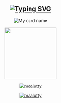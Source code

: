 <div align="center">

## [![Typing SVG](https://readme-typing-svg.herokuapp.com?font=Lemon+milk&color=Y70000&lines=Welcome+to+nijin-husni's+Profile)](https://git.io/typing-svg)



![My card name](https://cardivo.vercel.app/api?name=Nijin-husni&description=Hi,%20Welcome%20To%20❤️Maalutty💙%20Profile%20❤&image=https://i.ibb.co/C7ZVWh7/Screenshot-2021-10-25-21-10-01-2.png&backgroundColor=%23ecf0f1&instagram=maalutty_v2&github=nijin-husni&twitter=&pattern=leaf&colorPattern=%23eaeaea)

<div align="center">
  <p align="center">
  <a href="https://ibb.co/4wyvT9j"><img src="https://i.ibb.co/C7ZVWh7/Screenshot-2021-10-25-21-10-01-2.png""width="170" height="170"/>
  <p align="center">
<a href="#"><img title="maalutty" src="https://img.shields.io/badge/-❤️MAALUTTY_V2💙-blue?&style=for-the-badge"></a>
</p>
  </p>

<a href="https://github.com/nijin-husni"><img title="maalutty" src="https://img.shields.io/badge/husninijin-authot?color=black&style=for-the-badge&logo=github"></a>

</div>


<!---
nijin-husni/nijin-husni is a ✨ special ✨ repository because its `README.md` (this file) appears on your GitHub profile.
You can click the Preview link to take a look at your changes.
--->
